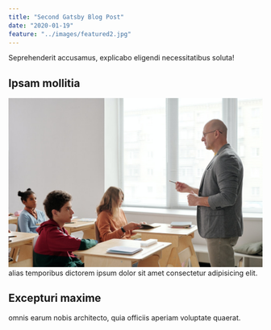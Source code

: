 ```yaml
---
title: "Second Gatsby Blog Post"
date: "2020-01-19"
feature: "../images/featured2.jpg"
---
```


Seprehenderit accusamus, explicabo eligendi necessitatibus soluta!

## Ipsam mollitia

![gatsby tutorial](../images/second.jpg)
alias temporibus dictorem ipsum dolor sit amet consectetur adipisicing elit.

## Excepturi maxime

omnis earum nobis architecto, quia officiis aperiam voluptate quaerat.
